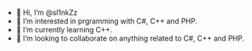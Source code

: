 - 👋 Hi, I’m @sl1nkZz
- 👀 I’m interested in prgramming with C#, C++ and PHP.
- 🌱 I’m currently learning C++.
- 💞️ I’m looking to collaborate on anything related to C#, C++ and PHP.

<!---
sl1nkZz/sl1nkZz is a ✨ special ✨ repository because its `README.md` (this file) appears on your GitHub profile.
You can click the Preview link to take a look at your changes.
--->

